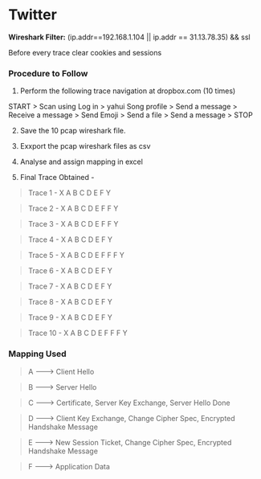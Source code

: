 Twitter
=======

**Wireshark Filter:** (ip.addr==192.168.1.104 || ip.addr == 31.13.78.35)  && ssl

Before every trace clear cookies and sessions

### Procedure to Follow

1. Perform the following trace navigation at dropbox.com (10 times)

START > Scan using Log in > yahui Song profile > Send a message > Receive a message > Send Emoji > Send a file > Send a message > STOP

2. Save the 10 pcap wireshark file.

3. Exxport the pcap wireshark files as csv

4. Analyse and assign mapping in excel

5. Final Trace Obtained -


> Trace 1 - X A B C D E F Y

> Trace 2 - X A B C D E F F Y

> Trace 3 - X A B C D E F F Y

> Trace 4 - X A B C D E F Y

> Trace 5 - X A B C D E F F F Y

> Trace 6 - X A B C D E F Y

> Trace 7 - X A B C D E F Y

> Trace 8 - X A B C D E F Y

> Trace 9 - X A B C D E F Y

> Trace 10 - X A B C D E F F F Y




### Mapping Used

> A ---> Client Hello

> B ---> Server Hello

> C ---> Certificate, Server Key Exchange, Server Hello Done

> D ---> Client Key Exchange, Change Cipher Spec, Encrypted Handshake Message

> E ---> New Session Ticket, Change Cipher Spec, Encrypted Handshake Message

> F ---> Application Data